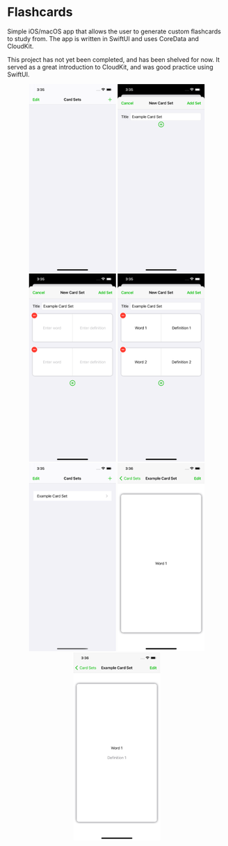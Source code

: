 # Flashcards

Simple iOS/macOS app that allows the user to generate custom flashcards to study from. The app is written in SwiftUI and uses CoreData and CloudKit.

This project has not yet been completed, and has been shelved for now. It served as a great introduction to CloudKit, and was good practice using SwiftUI.

<div align="center">

<img src="Images/1.png" width="200"/>
<img src="Images/2.png" width="200"/>
<img src="Images/3.png" width="200"/>
<img src="Images/4.png" width="200"/>
<img src="Images/5.png" width="200"/>
<img src="Images/6.png" width="200"/>
<img src="Images/7.png" width="200"/>

</div>
